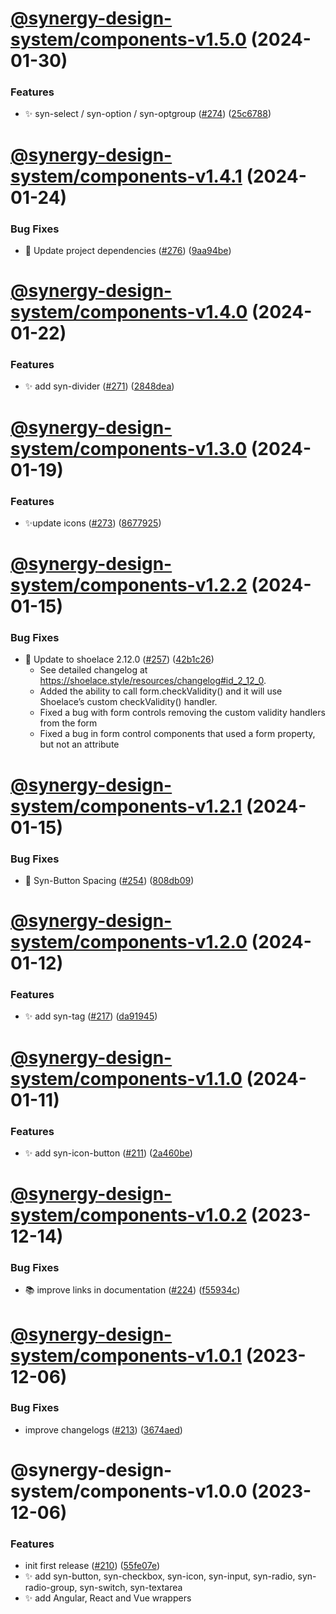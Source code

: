 # [@synergy-design-system/components-v1.5.0](https://github.com/synergy-design-system/synergy-design-system/compare/components/1.4.1...components/1.5.0) (2024-01-30)


### Features

* ✨ syn-select / syn-option / syn-optgroup ([#274](https://github.com/synergy-design-system/synergy-design-system/issues/274)) ([25c6788](https://github.com/synergy-design-system/synergy-design-system/commit/25c678829e58a173c0fc23005a4f724b6d792dd7))

# [@synergy-design-system/components-v1.4.1](https://github.com/synergy-design-system/synergy-design-system/compare/components/1.4.0...components/1.4.1) (2024-01-24)


### Bug Fixes

* 🤔 Update project dependencies ([#276](https://github.com/synergy-design-system/synergy-design-system/issues/276)) ([9aa94be](https://github.com/synergy-design-system/synergy-design-system/commit/9aa94beb8f1191862d7cf48617af2d1994a6df9c))

# [@synergy-design-system/components-v1.4.0](https://github.com/synergy-design-system/synergy-design-system/compare/components/1.3.0...components/1.4.0) (2024-01-22)


### Features

* ✨ add syn-divider ([#271](https://github.com/synergy-design-system/synergy-design-system/issues/271)) ([2848dea](https://github.com/synergy-design-system/synergy-design-system/commit/2848dea5fb5c976909b18fd20d66f5d7015724be))

# [@synergy-design-system/components-v1.3.0](https://github.com/synergy-design-system/synergy-design-system/compare/components/1.2.2...components/1.3.0) (2024-01-19)


### Features

* ✨update icons ([#273](https://github.com/synergy-design-system/synergy-design-system/issues/273)) ([8677925](https://github.com/synergy-design-system/synergy-design-system/commit/8677925421d09f65c3aa8e056013b0cba8354f9a))

# [@synergy-design-system/components-v1.2.2](https://github.com/synergy-design-system/synergy-design-system/compare/components/1.2.1...components/1.2.2) (2024-01-15)


### Bug Fixes

* 🤔 Update to shoelace 2.12.0 ([#257](https://github.com/synergy-design-system/synergy-design-system/issues/257)) ([42b1c26](https://github.com/synergy-design-system/synergy-design-system/commit/42b1c268688a32290ab67795c758c96b5a382aff))
  * See detailed changelog at https://shoelace.style/resources/changelog#id_2_12_0.
  * Added the ability to call form.checkValidity() and it will use Shoelace’s custom checkValidity() handler.
  * Fixed a bug with form controls removing the custom validity handlers from the form
  * Fixed a bug in form control components that used a form property, but not an attribute

# [@synergy-design-system/components-v1.2.1](https://github.com/synergy-design-system/synergy-design-system/compare/components/1.2.0...components/1.2.1) (2024-01-15)


### Bug Fixes

* 🤔 Syn-Button Spacing ([#254](https://github.com/synergy-design-system/synergy-design-system/issues/254)) ([808db09](https://github.com/synergy-design-system/synergy-design-system/commit/808db09668e0bd1871d894cfaf3433d39ce41637))

# [@synergy-design-system/components-v1.2.0](https://github.com/synergy-design-system/synergy-design-system/compare/components/1.1.0...components/1.2.0) (2024-01-12)


### Features

* ✨ add syn-tag ([#217](https://github.com/synergy-design-system/synergy-design-system/issues/217)) ([da91945](https://github.com/synergy-design-system/synergy-design-system/commit/da91945d1e7f4e5bb5cc2efd36e70f790c5663ad))

# [@synergy-design-system/components-v1.1.0](https://github.com/synergy-design-system/synergy-design-system/compare/components/1.0.2...components/1.1.0) (2024-01-11)


### Features

* ✨ add syn-icon-button ([#211](https://github.com/synergy-design-system/synergy-design-system/issues/211)) ([2a460be](https://github.com/synergy-design-system/synergy-design-system/commit/2a460be6bdad09c3a7b0fb211e92b26d71d5408e))

# [@synergy-design-system/components-v1.0.2](https://github.com/synergy-design-system/synergy-design-system/compare/components/1.0.1...components/1.0.2) (2023-12-14)


### Bug Fixes

* 📚 improve links in documentation ([#224](https://github.com/synergy-design-system/synergy-design-system/issues/224)) ([f55934c](https://github.com/synergy-design-system/synergy-design-system/commit/f55934c34c6c53b0f7c9a5afa8d91bc520df4fdf))

# [@synergy-design-system/components-v1.0.1](https://github.com/synergy-design-system/synergy-design-system/compare/components/1.0.0...components/1.0.1) (2023-12-06)


### Bug Fixes

* improve changelogs ([#213](https://github.com/synergy-design-system/synergy-design-system/issues/213)) ([3674aed](https://github.com/synergy-design-system/synergy-design-system/commit/3674aed156b3f604a220be23957ca2da05717472))

# @synergy-design-system/components-v1.0.0 (2023-12-06)


### Features

* init first release ([#210](https://github.com/synergy-design-system/synergy-design-system/issues/210)) ([55fe07e](https://github.com/synergy-design-system/synergy-design-system/commit/55fe07e9454ec159506f24223222786f315e800c))
* ✨ add syn-button, syn-checkbox, syn-icon, syn-input, syn-radio, syn-radio-group, syn-switch, syn-textarea
* ✨ add Angular, React and Vue wrappers
